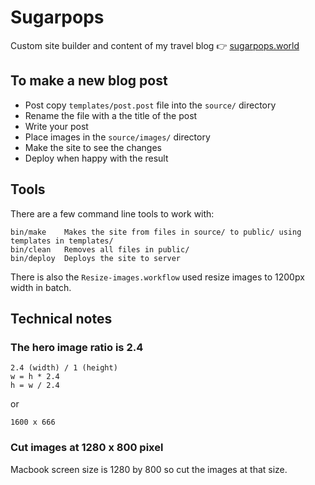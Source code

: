 # Sugarpops

Custom site builder and content of my travel blog 👉 [sugarpops.world](http://sugarpops.world)

## To make a new blog post

- Post copy `templates/post.post` file into the `source/` directory
- Rename the file with a the title of the post
- Write your post
- Place images in the `source/images/` directory
- Make the site to see the changes
- Deploy when happy with the result

## Tools

There are a few command line tools to work with:

    bin/make    Makes the site from files in source/ to public/ using templates in templates/
    bin/clean   Removes all files in public/
    bin/deploy  Deploys the site to server

There is also the `Resize-images.workflow` used resize images to 1200px width in batch. 

## Technical notes

### The hero image ratio is 2.4

    2.4 (width) / 1 (height)
    w = h * 2.4
    h = w / 2.4

or

    1600 x 666

### Cut images at 1280 x 800 pixel

Macbook screen size is 1280 by 800 so cut the images at that size.
